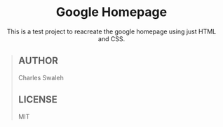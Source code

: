 <div align="center">

# **Google Homepage**

This is a test project to reacreate the google homepage using just HTML and CSS.

</div>


>## AUTHOR
>Charles Swaleh
>
>## LICENSE
>MIT
